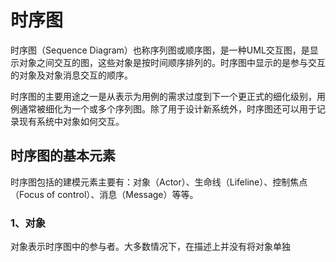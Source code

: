 # 时序图

时序图（Sequence Diagram）也称序列图或顺序图，是一种UML交互图，是显示对象之间交互的图，这些对象是按时间顺序排列的。时序图中显示的是参与交互的对象及对象消息交互的顺序。

时序图的主要用途之一是从表示为用例的需求过度到下一个更正式的细化级别，用例通常被细化为一个或多个序列图。除了用于设计新系统外，时序图还可以用于记录现有系统中对象如何交互。

## 时序图的基本元素
时序图包括的建模元素主要有：对象（Actor）、生命线（Lifeline）、控制焦点（Focus of control）、消息（Message）等等。

### 1、对象

对象表示时序图中的参与者。大多数情况下，在描述上并没有将对象单独


